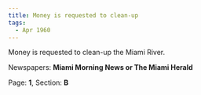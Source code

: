 ```yaml
---  
title: Money is requested to clean-up  
tags:  
  - Apr 1960  
---  
```

  
Money is requested to clean-up the Miami River.  
  
Newspapers: **Miami Morning News or The Miami Herald**  
  
Page: **1**, Section: **B** 
